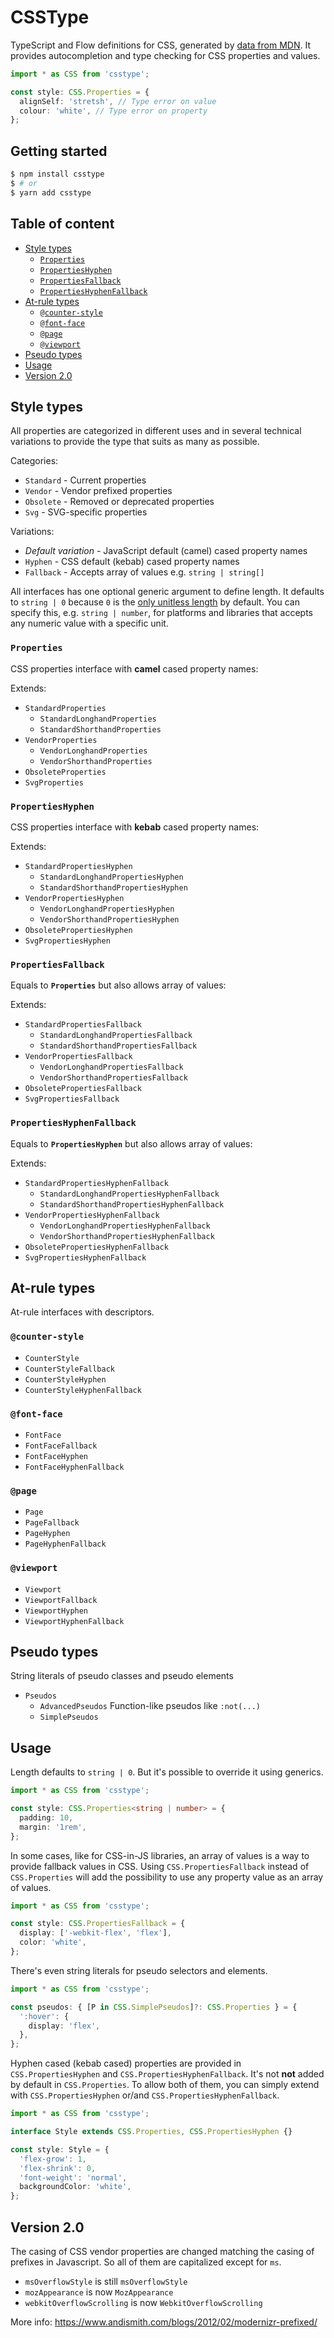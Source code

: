 # CSSType

TypeScript and Flow definitions for CSS, generated by [data from MDN](https://github.com/mdn/data). It provides autocompletion and type checking for CSS properties and values.

```ts
import * as CSS from 'csstype';

const style: CSS.Properties = {
  alignSelf: 'stretsh', // Type error on value
  colour: 'white', // Type error on property
};
```

## Getting started

```sh
$ npm install csstype
$ # or
$ yarn add csstype
```

## Table of content

* [Style types](#style-types)
  * [`Properties`](#properties)
  * [`PropertiesHyphen`](#propertieshyphen)
  * [`PropertiesFallback`](#propertiesfallback)
  * [`PropertiesHyphenFallback`](#propertieshyphenfallback)
* [At-rule types](#at-rule-types)
  * [`@counter-style`](#counter-style)
  * [`@font-face`](#font-face)
  * [`@page`](#page)
  * [`@viewport`](#viewport)
* [Pseudo types](#pseudo-types)
* [Usage](#usage)
* [Version 2.0](#version-20)

## Style types

All properties are categorized in different uses and in several technical variations to provide the type that suits as many as possible.

Categories:

* `Standard` - Current properties
* `Vendor` - Vendor prefixed properties
* `Obsolete` - Removed or deprecated properties
* `Svg` - SVG-specific properties

Variations:

* _Default variation_ - JavaScript default (camel) cased property names
* `Hyphen` - CSS default (kebab) cased property names
* `Fallback` - Accepts array of values e.g. `string | string[]`

All interfaces has one optional generic argument to define length. It defaults to `string | 0` because `0` is the [only unitless length](https://www.w3.org/TR/REC-CSS2/syndata.html#length-units) by default. You can specify this, e.g. `string | number`, for platforms and libraries that accepts any numeric value with a specific unit.

### `Properties`

CSS properties interface with **camel** cased property names:

Extends:

* `StandardProperties`
  * `StandardLonghandProperties`
  * `StandardShorthandProperties`
* `VendorProperties`
  * `VendorLonghandProperties`
  * `VendorShorthandProperties`
* `ObsoleteProperties`
* `SvgProperties`

### `PropertiesHyphen`

CSS properties interface with **kebab** cased property names:

Extends:

* `StandardPropertiesHyphen`
  * `StandardLonghandPropertiesHyphen`
  * `StandardShorthandPropertiesHyphen`
* `VendorPropertiesHyphen`
  * `VendorLonghandPropertiesHyphen`
  * `VendorShorthandPropertiesHyphen`
* `ObsoletePropertiesHyphen`
* `SvgPropertiesHyphen`

### `PropertiesFallback`

Equals to **`Properties`** but also allows array of values:

Extends:

* `StandardPropertiesFallback`
  * `StandardLonghandPropertiesFallback`
  * `StandardShorthandPropertiesFallback`
* `VendorPropertiesFallback`
  * `VendorLonghandPropertiesFallback`
  * `VendorShorthandPropertiesFallback`
* `ObsoletePropertiesFallback`
* `SvgPropertiesFallback`

### `PropertiesHyphenFallback`

Equals to **`PropertiesHyphen`** but also allows array of values:

Extends:

* `StandardPropertiesHyphenFallback`
  * `StandardLonghandPropertiesHyphenFallback`
  * `StandardShorthandPropertiesHyphenFallback`
* `VendorPropertiesHyphenFallback`
  * `VendorLonghandPropertiesHyphenFallback`
  * `VendorShorthandPropertiesHyphenFallback`
* `ObsoletePropertiesHyphenFallback`
* `SvgPropertiesHyphenFallback`

## At-rule types

At-rule interfaces with descriptors.

### `@counter-style`

* `CounterStyle`
* `CounterStyleFallback`
* `CounterStyleHyphen`
* `CounterStyleHyphenFallback`

### `@font-face`

* `FontFace`
* `FontFaceFallback`
* `FontFaceHyphen`
* `FontFaceHyphenFallback`

### `@page`

* `Page`
* `PageFallback`
* `PageHyphen`
* `PageHyphenFallback`

### `@viewport`

* `Viewport`
* `ViewportFallback`
* `ViewportHyphen`
* `ViewportHyphenFallback`

## Pseudo types

String literals of pseudo classes and pseudo elements

* `Pseudos`
  * `AdvancedPseudos` Function-like pseudos like `:not(...)`
  * `SimplePseudos`

## Usage

Length defaults to `string | 0`. But it's possible to override it using generics.

```ts
import * as CSS from 'csstype';

const style: CSS.Properties<string | number> = {
  padding: 10,
  margin: '1rem',
};
```

In some cases, like for CSS-in-JS libraries, an array of values is a way to provide fallback values in CSS. Using `CSS.PropertiesFallback` instead of `CSS.Properties` will add the possibility to use any property value as an array of values.

```ts
import * as CSS from 'csstype';

const style: CSS.PropertiesFallback = {
  display: ['-webkit-flex', 'flex'],
  color: 'white',
};
```

There's even string literals for pseudo selectors and elements.

```ts
import * as CSS from 'csstype';

const pseudos: { [P in CSS.SimplePseudos]?: CSS.Properties } = {
  ':hover': {
    display: 'flex',
  },
};
```

Hyphen cased (kebab cased) properties are provided in `CSS.PropertiesHyphen` and `CSS.PropertiesHyphenFallback`. It's not **not** added by default in `CSS.Properties`. To allow both of them, you can simply extend with `CSS.PropertiesHyphen` or/and `CSS.PropertiesHyphenFallback`.

```ts
import * as CSS from 'csstype';

interface Style extends CSS.Properties, CSS.PropertiesHyphen {}

const style: Style = {
  'flex-grow': 1,
  'flex-shrink': 0,
  'font-weight': 'normal',
  backgroundColor: 'white',
};
```

## Version 2.0

The casing of CSS vendor properties are changed matching the casing of prefixes in Javascript. So all of them are capitalized except for `ms`.

* `msOverflowStyle` is still `msOverflowStyle`
* `mozAppearance` is now `MozAppearance`
* `webkitOverflowScrolling` is now `WebkitOverflowScrolling`

More info: https://www.andismith.com/blogs/2012/02/modernizr-prefixed/
